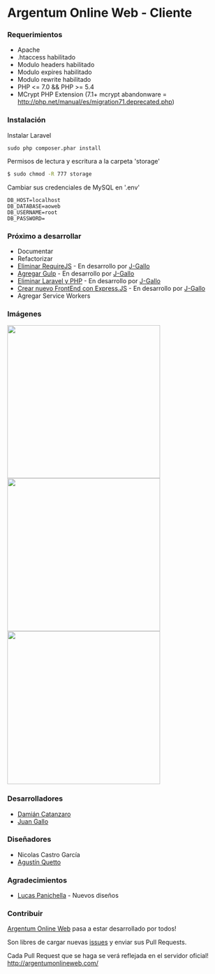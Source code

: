 # Argentum Online Web - Cliente

### Requerimientos
* Apache
* .htaccess habilitado
* Modulo headers habilitado
* Modulo expires habilitado
* Modulo rewrite habilitado
* PHP <= 7.0 && PHP >= 5.4
* MCrypt PHP Extension (7.1+ mcrypt abandonware = http://php.net/manual/es/migration71.deprecated.php) 

### Instalación

Instalar Laravel

```
sudo php composer.phar install
```

Permisos de lectura y escritura a la carpeta 'storage'
```sh
$ sudo chmod -R 777 storage
```

Cambiar sus credenciales de MySQL en '.env'
```
DB_HOST=localhost
DB_DATABASE=aoweb
DB_USERNAME=root
DB_PASSWORD=
```

### Próximo a desarrollar
* Documentar
* Refactorizar
* [Eliminar RequireJS](https://github.com/J-Gallo/argentumonlineweb-cliente/tree/express) - En desarrollo por [J-Gallo](https://github.com/J-Gallo)
* [Agregar Gulp](https://github.com/J-Gallo/argentumonlineweb-cliente/tree/express) - En desarrollo por [J-Gallo](https://github.com/J-Gallo)
* [Eliminar Laravel y PHP](https://github.com/J-Gallo/argentumonlineweb-cliente/tree/express) - En desarrollo por [J-Gallo](https://github.com/J-Gallo)
* [Crear nuevo FrontEnd con Express.JS](https://github.com/J-Gallo/argentumonlineweb-cliente/tree/express) - En desarrollo por [J-Gallo](https://github.com/J-Gallo)
* Agregar Service Workers

### Imágenes
<p>
  <img src="https://i.imgur.com/ydUW4EY.png" width="350"/>
  <img src="https://i.imgur.com/upC42ge.png" width="350"/>
  <img src="https://i.imgur.com/zhvh5zX.png" width="350"/>
</p>

### Desarrolladores
* [Damián Catanzaro](https://ar.linkedin.com/in/damiancatanzaro)
* [Juan Gallo](https://ar.linkedin.com/in/juangallo)

### Diseñadores
* Nicolas Castro García
* [Agustín Quetto](https://ar.linkedin.com/in/agustín-ramiro-quetto-garay-lima-87136410b)

### Agradecimientos
* [Lucas Panichella](https://ar.linkedin.com/in/lucas-panichella-bb121252) - Nuevos diseños

### Contribuir
[Argentum Online Web](http://argentumonlineweb.com/) pasa a estar desarrollado por todos!

Son libres de cargar nuevas [issues](https://github.com/dcatanzaro/argentumonlineweb-cliente/issues) y enviar sus Pull Requests.

Cada Pull Request que se haga se verá reflejada en el servidor oficial! http://argentumonlineweb.com/
